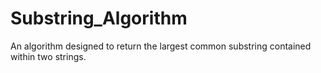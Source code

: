 # Substring_Algorithm
An algorithm designed to return the largest common substring contained within two strings.
